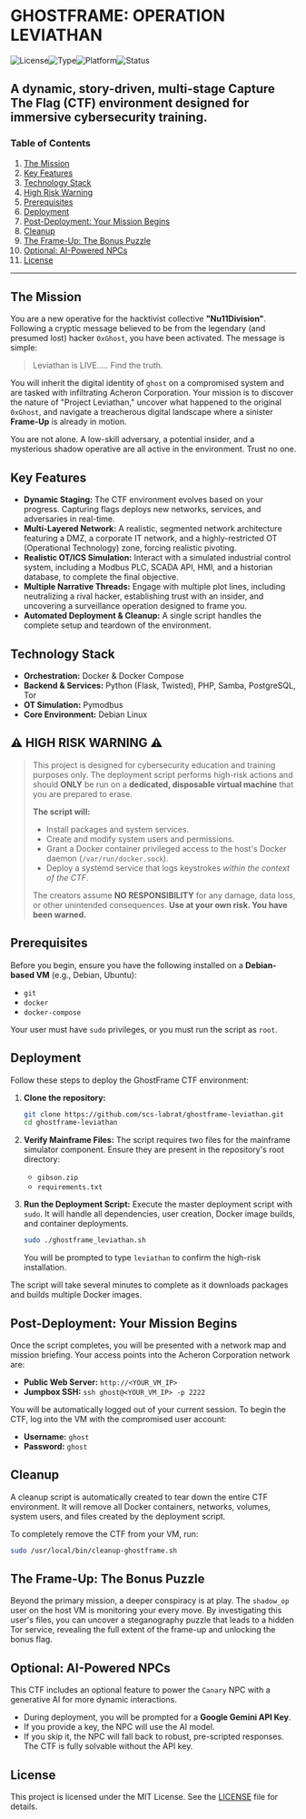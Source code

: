 # GHOSTFRAME: OPERATION LEVIATHAN

![License](https://img.shields.io/badge/License-MIT-blue.svg)![Type](https://img.shields.io/badge/CTF%20Type-Story--Driven%20%26%20Dynamic-purple.svg)![Platform](https://img.shields.io/badge/Platform-Docker%20%7C%20Debian-green.svg)![Status](https://img.shields.io/badge/Status-Ready%20for%20Deployment-brightgreen.svg)

A dynamic, story-driven, multi-stage Capture The Flag (CTF) environment designed for immersive cybersecurity training.
---
### **Table of Contents**
1.  [The Mission](#the-mission)
2.  [Key Features](#key-features)
3.  [Technology Stack](#technology-stack)
4.  [High Risk Warning](#-high-risk-warning-)
5.  [Prerequisites](#prerequisites)
6.  [Deployment](#deployment)
7.  [Post-Deployment: Your Mission Begins](#post-deployment-your-mission-begins)
8.  [Cleanup](#cleanup)
9.  [The Frame-Up: The Bonus Puzzle](#the-frame-up-the-bonus-puzzle)
10. [Optional: AI-Powered NPCs](#optional-ai-powered-npcs)
11. [License](#license)

---

## The Mission

You are a new operative for the hacktivist collective **"Nu11Division"**. Following a cryptic message believed to be from the legendary (and presumed lost) hacker `0xGhost`, you have been activated. The message is simple:

> Leviathan is LIVE..... Find the truth.

You will inherit the digital identity of `ghost` on a compromised system and are tasked with infiltrating Acheron Corporation. Your mission is to discover the nature of "Project Leviathan," uncover what happened to the original `0xGhost`, and navigate a treacherous digital landscape where a sinister **Frame-Up** is already in motion.

You are not alone. A low-skill adversary, a potential insider, and a mysterious shadow operative are all active in the environment. Trust no one.

## Key Features

*   **Dynamic Staging:** The CTF environment evolves based on your progress. Capturing flags deploys new networks, services, and adversaries in real-time.
*   **Multi-Layered Network:** A realistic, segmented network architecture featuring a DMZ, a corporate IT network, and a highly-restricted OT (Operational Technology) zone, forcing realistic pivoting.
*   **Realistic OT/ICS Simulation:** Interact with a simulated industrial control system, including a Modbus PLC, SCADA API, HMI, and a historian database, to complete the final objective.
*   **Multiple Narrative Threads:** Engage with multiple plot lines, including neutralizing a rival hacker, establishing trust with an insider, and uncovering a surveillance operation designed to frame you.
*   **Automated Deployment & Cleanup:** A single script handles the complete setup and teardown of the environment.

## Technology Stack

*   **Orchestration:** Docker & Docker Compose
*   **Backend & Services:** Python (Flask, Twisted), PHP, Samba, PostgreSQL, Tor
*   **OT Simulation:** Pymodbus
*   **Core Environment:** Debian Linux

## ⚠️ HIGH RISK WARNING ⚠️

> This project is designed for cybersecurity education and training purposes only. The deployment script performs high-risk actions and should **ONLY** be run on a **dedicated, disposable virtual machine** that you are prepared to erase.
>
> **The script will:**
> *   Install packages and system services.
> *   Create and modify system users and permissions.
> *   Grant a Docker container privileged access to the host's Docker daemon (`/var/run/docker.sock`).
> *   Deploy a systemd service that logs keystrokes *within the context of the CTF*.
>
> The creators assume **NO RESPONSIBILITY** for any damage, data loss, or other unintended consequences. **Use at your own risk. You have been warned.**

## Prerequisites

Before you begin, ensure you have the following installed on a **Debian-based VM** (e.g., Debian, Ubuntu):
*   `git`
*   `docker`
*   `docker-compose`

Your user must have `sudo` privileges, or you must run the script as `root`.

## Deployment

Follow these steps to deploy the GhostFrame CTF environment:

1.  **Clone the repository:**
    ```bash
    git clone https://github.com/scs-labrat/ghostframe-leviathan.git
    cd ghostframe-leviathan
    ```

2.  **Verify Mainframe Files:**
    The script requires two files for the mainframe simulator component. Ensure they are present in the repository's root directory:
    *   `gibson.zip`
    *   `requirements.txt`

3.  **Run the Deployment Script:**
    Execute the master deployment script with `sudo`. It will handle all dependencies, user creation, Docker image builds, and container deployments.
    ```bash
    sudo ./ghostframe_leviathan.sh
    ```
    You will be prompted to type `leviathan` to confirm the high-risk installation.

The script will take several minutes to complete as it downloads packages and builds multiple Docker images.

## Post-Deployment: Your Mission Begins

Once the script completes, you will be presented with a network map and mission briefing. Your access points into the Acheron Corporation network are:

*   **Public Web Server:** `http://<YOUR_VM_IP>`
*   **Jumpbox SSH:** `ssh ghost@<YOUR_VM_IP> -p 2222`

You will be automatically logged out of your current session. To begin the CTF, log into the VM with the compromised user account:
*   **Username:** `ghost`
*   **Password:** `ghost`

## Cleanup

A cleanup script is automatically created to tear down the entire CTF environment. It will remove all Docker containers, networks, volumes, system users, and files created by the deployment script.

To completely remove the CTF from your VM, run:
```bash
sudo /usr/local/bin/cleanup-ghostframe.sh
```

## The Frame-Up: The Bonus Puzzle

Beyond the primary mission, a deeper conspiracy is at play. The `shadow_op` user on the host VM is monitoring your every move. By investigating this user's files, you can uncover a steganography puzzle that leads to a hidden Tor service, revealing the full extent of the frame-up and unlocking the bonus flag.

## Optional: AI-Powered NPCs

This CTF includes an optional feature to power the `Canary` NPC with a generative AI for more dynamic interactions.
*   During deployment, you will be prompted for a **Google Gemini API Key**.
*   If you provide a key, the NPC will use the AI model.
*   If you skip it, the NPC will fall back to robust, pre-scripted responses. The CTF is fully solvable without the API key.

## License

This project is licensed under the MIT License. See the [LICENSE](LICENSE) file for details.

